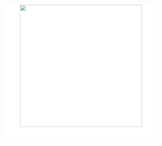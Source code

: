 
<div style="background-color: white; color: white;">

<p align="center">
  <img src="https://user-images.githubusercontent.com/95534268/234793825-fa376aaa-a825-47d8-bcb4-cbb2bcd20353.png" width="400">
</p>

### :hammer_and_wrench: Languages and Tools :
</div>
